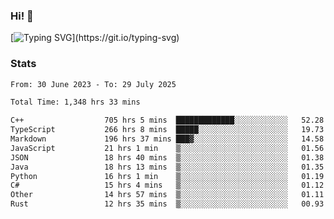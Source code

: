 ### Hi!  👋

[![Typing SVG](https://readme-typing-svg.herokuapp.com?font=Fira+Code&pause=1000&width=435&lines=Hello!+I'm+Texiwustion.)](https://git.io/typing-svg)

### Stats

<!--START_SECTION:waka-->

```txt
From: 30 June 2023 - To: 29 July 2025

Total Time: 1,348 hrs 33 mins

C++                  705 hrs 5 mins  █████████████░░░░░░░░░░░░   52.28 %
TypeScript           266 hrs 8 mins  █████░░░░░░░░░░░░░░░░░░░░   19.73 %
Markdown             196 hrs 37 mins ███▓░░░░░░░░░░░░░░░░░░░░░   14.58 %
JavaScript           21 hrs 1 min    ▒░░░░░░░░░░░░░░░░░░░░░░░░   01.56 %
JSON                 18 hrs 40 mins  ▒░░░░░░░░░░░░░░░░░░░░░░░░   01.38 %
Java                 18 hrs 13 mins  ▒░░░░░░░░░░░░░░░░░░░░░░░░   01.35 %
Python               16 hrs 1 min    ▒░░░░░░░░░░░░░░░░░░░░░░░░   01.19 %
C#                   15 hrs 4 mins   ▒░░░░░░░░░░░░░░░░░░░░░░░░   01.12 %
Other                14 hrs 57 mins  ▒░░░░░░░░░░░░░░░░░░░░░░░░   01.11 %
Rust                 12 hrs 35 mins  ▒░░░░░░░░░░░░░░░░░░░░░░░░   00.93 %
```

<!--END_SECTION:waka-->
